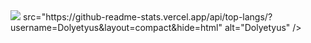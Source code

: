 <img src="https://profile-counter.glitch.me/Dolyetyus/count.svg">
src="https://github-readme-stats.vercel.app/api/top-langs/?username=Dolyetyus&layout=compact&hide=html" alt="Dolyetyus" /></p>
<!--
**Dolyetyus/Dolyetyus** is a ✨ _special_ ✨ repository because its `README.md` (this file) appears on your GitHub profile.

Here are some ideas to get you started:

- 🔭 I’m currently working on ...
- 🌱 I’m currently learning ...
- 👯 I’m looking to collaborate on ...
- 🤔 I’m looking for help with ...
- 💬 Ask me about ...
- 📫 How to reach me: ...
- 😄 Pronouns: ...
- ⚡ Fun fact: ...
-->
